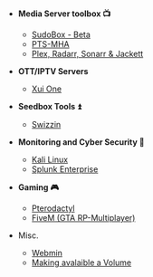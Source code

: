 - <b>Media Server toolbox :tv: </b>
  - [SudoBox - Beta](sudobox.md)
  - [PTS-MHA](pts-mha.md)
  - [Plex, Radarr, Sonarr & Jackett](radarr_sonarr_plex.md)
- <b> OTT/IPTV Servers </b>
  - [Xui One](Xui_One.md)

- <b>Seedbox Tools :arrow_double_up: </b>
  - [Swizzin](swizzin.md)

- <b>Monitoring and Cyber Security :closed_lock_with_key:</b>

  - [Kali Linux](kali_linux.md)
  - [Splunk Enterprise](splunk_enterprise.md)

- <b>Gaming :video_game:</b>

  - [Pterodactyl](pterodactyl.md)
  - [FiveM (GTA RP-Multiplayer)](fiveM.md)
  
- Misc.
  
  - [Webmin](webmin.md)
  - [Making avalaible a Volume](volumes.md)